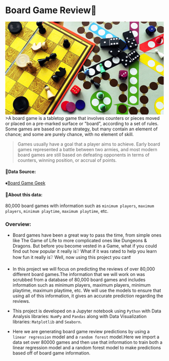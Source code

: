 # Board Game Review:game_die:
<img src='images\bg2.jpg'>
>A board game is a tabletop game that involves counters or pieces moved or placed on a pre-marked surface or "board", according to a set of rules. Some games are based on pure strategy, but many contain an element of chance; and some are purely chance, with no element of skill.  

>Games usually have a goal that a player aims to achieve. Early board games represented a battle between two armies, and most modern board games are still based on defeating opponents in terms of counters, winning position, or accrual of points.

#### :floppy_disk:Data Source:
:diamonds:[Board Game Geek](https://github.com/ThaWeatherman/scrapers/tree/master/boardgamegeek)
#### :mag_right:About this data:
80,000 board games with information such as `minimum players`, `maximum players`, `minimum playtime`, `maximum playtime`, etc. 

### Overview:
- Board games have been a great way to pass the time, from simple ones like The Game of Life to more complicated ones like Dungeons & Dragons. But before you become vested in a Game, what if you could find out how popular it really is:grey_question: What if it was rated to help you learn how fun it really is:grey_question: Well, now using this project you can:exclamation:

- In this project we will focus on predicting the reviews of over 80,000 different board games.The information that we will work on was scrubbed from a database of 80,000 board games and includes information such as minimum players, maximum players, minimum playtime, maximum playtime, etc. We will use the models to ensure that using all of this information, it gives an accurate prediction regarding the reviews.

- This project is developed on a Jupyter notebook using `Python` with Data Analysis libraries: `NumPy` and `Pandas` along with Data Visualization libraries: `Matplotlib` and `Seaborn`.

- Here we are generating board game review predictions by using a `linear regression` model and a `random forest` model.Here we import a data set over 80000 games and then use that information to train both a linear regression model and a random forest model to make predictions based off of board game information.
